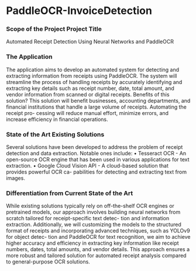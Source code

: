 # PaddleOCR-InvoiceDetection

### Scope of the Project Project Title
Automated Receipt Detection Using Neural Networks and PaddleOCR

### The Application
The application aims to develop an automated system for detecting and extracting information from receipts using PaddleOCR. The system will streamline the process of handling receipts by accurately identifying and extracting key details such as receipt number, date, total amount, and vendor information from scanned or digital receipts.
Benefits of this solution? This solution will benefit businesses, accounting departments, and financial institutions that handle a large volume of receipts. Automating the receipt pro- cessing will reduce manual effort, minimize errors, and increase efficiency in financial operations.

### State of the Art Existing Solutions
Several solutions have been developed to address the problem of receipt detection and data extraction. Notable ones include:
• Tesseract OCR - An open-source OCR engine that has been used in various applications for text extraction.
• Google Cloud Vision API - A cloud-based solution that provides powerful OCR ca- pabilities for detecting and extracting text from images.

### Differentiation from Current State of the Art
While existing solutions typically rely on off-the-shelf OCR engines or pretrained models, our approach involves building neural networks from scratch tailored for receipt-specific text detec- tion and information extraction. Additionally, we will customizing the models to the structured format of receipts and incorporating advanced techniques, such as YOLOv9 for object detec- tion and PaddleOCR for text recognition, we aim to achieve higher accuracy and efficiency in extracting key information like receipt numbers, dates, total amounts, and vendor details. This approach ensures a more robust and tailored solution for automated receipt analysis compared to general-purpose OCR solutions.
